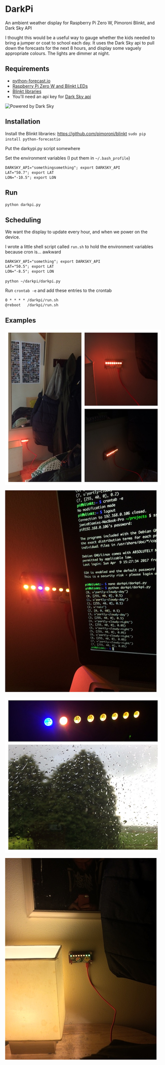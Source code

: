 # DarkPi
An ambient weather display for Raspberry Pi Zero W, Pimoroni Blinkt, and Dark Sky API

I thought this would be a useful way to gauge whether the kids needed to bring a jumper or coat to school each day. It uses the Dark Sky api to pull down the forecasts for the next 8 hours, and display some vaguely appropriate colours. The lights are dimmer at night.

## Requirements

- [python-forecast.io](https://github.com/ZeevG/python-forecast.io)
- [Raspberry Pi Zero W and Blinkt LEDs](https://shop.pimoroni.com/products/pi-zero-w-starter-kit)
- [Blinkt libraries](https://github.com/pimoroni/blinkt)
- You'll need an api key for [Dark Sky api](https://darksky.net/dev/)

![Powered by Dark Sky](https://darksky.net/dev/img/attribution/poweredby-oneline.png)

## Installation

Install the Blinkt libraries: https://github.com/pimoroni/blinkt
`sudo pip install python-forecastio`

Put the darkypi.py script somewhere

Set the environment variables (I put them in `~/.bash_profile`)

```shell
DARKSKY_API="somethingsomething"; export DARKSKY_API
LAT="50.7"; export LAT
LON="-10.5"; export LON
```

## Run

`python darkpi.py`

## Scheduling

We want the display to update every hour, and when we power on the device. 

I wrote a little shell script called `run.sh` to hold the environment variables because cron is... awkward

```shell
DARKSKY_API="something"; export DARKSKY_API
LAT="50.5"; export LAT
LON="-8.5"; export LON

python ~/darkpi/darkpi.py
```

Run `crontab -e` and add these entries to the crontab

```
0 * * * * /darkpi/run.sh
@reboot   /darkpi/run.sh
```

## Examples

![Partly cloudy](https://github.com/ideasasylum/DarkPi/blob/master/partlycloudy.JPG)

![Output](https://github.com/ideasasylum/DarkPi/blob/master/output.JPG)

![Rainy now](https://github.com/ideasasylum/DarkPi/blob/master/rainynow.JPG)

![Clear and partly cloudy](https://github.com/ideasasylum/DarkPi/blob/master/clear-and-partly-cloudy.JPG)
